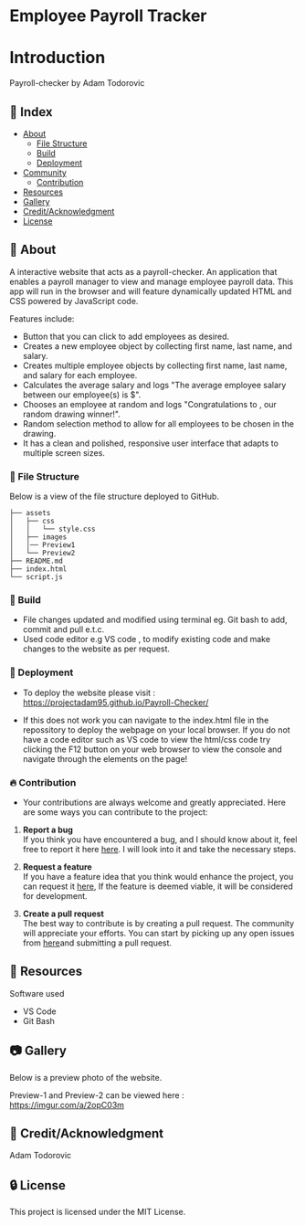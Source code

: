 # Employee Payroll Tracker
# Introduction
 Payroll-checker by Adam Todorovic


## :ledger: Index

- [About](#beginner-about)
  - [File Structure](#file_folder-file-structure)
  - [Build](#hammer-build)  
  - [Deployment](#rocket-deployment)  
- [Community](#cherry_blossom-community)
  - [Contribution](#fire-contribution)
- [Resources](#page_facing_up-resources)
- [Gallery](#camera-gallery)
- [Credit/Acknowledgment](#star2-creditacknowledgment)
- [License](#lock-license)

##  :beginner: About
  A interactive website that acts as a payroll-checker. An application that enables a payroll manager to view and manage employee payroll data. 
  This app will run in the browser and will feature dynamically updated HTML and CSS powered by JavaScript code.

Features include:
- Button that you can click to add employees as desired.
- Creates a new employee object by collecting first name, last name, and salary.
- Creates multiple employee objects by collecting first name, last name, and salary for each employee.
- Calculates the average salary and logs "The average employee salary between our  employee(s) is $".
- Chooses an employee at random and logs "Congratulations to  , our random drawing winner!".
- Random selection method to allow for all employees to be chosen in the drawing.
- It has a clean and polished, responsive user interface that adapts to multiple screen sizes.

###  :file_folder: File Structure
Below is a view of the file structure deployed to GitHub.

```plaintext
├── assets
│   ├── css
│   │   └── style.css
│   ├── images
│   │── Preview1
│   └── Preview2
├── README.md
├── index.html
└── script.js

```

###  :hammer: Build

- File changes updated and modified using terminal eg. Git bash to add, commit and pull e.t.c.
- Used code editor e.g VS code , to modify existing code and make changes to the website as per request.


### :rocket: Deployment

- To deploy the website please visit : https://projectadam95.github.io/Payroll-Checker/

- If this does not work you can navigate to the index.html file in the repossitory to deploy the webpage on your local browser. If you do not have a code editor such as VS code to view the html/css code try clicking the F12 button on your web browser to view the console and navigate through the elements on the page!

 ###  :fire: Contribution

 - Your contributions are always welcome and greatly appreciated. Here are some ways you can contribute to the project:

 1. **Report a bug** <br>
 If you think you have encountered a bug, and I should know about it, feel free to report it here [here](https://github.com/ProjectAdam95/Portfolio101/issues). I will look into it and take the necessary steps.
 
 2. **Request a feature** <br>
 If you have a feature idea that you think would enhance the project, you can request it [here](https://github.com/ProjectAdam95/Portfolio101/issues), If the feature is deemed viable, it will be considered for development. 

 3. **Create a pull request** <br>
 The best way to contribute is by creating a pull request. The community will appreciate your efforts. You can start by picking up any open issues from [here](https://github.com/ProjectAdam95/Portfolio101/issues)and submitting a pull request.

##  :page_facing_up: Resources
Software used
- VS Code
- Git Bash

##  :camera: Gallery
Below is a preview photo of the website.

Preview-1 and Preview-2 can be viewed here : https://imgur.com/a/2opC03m


## :star2: Credit/Acknowledgment
Adam Todorovic

##  :lock: License
This project is licensed under the MIT License.